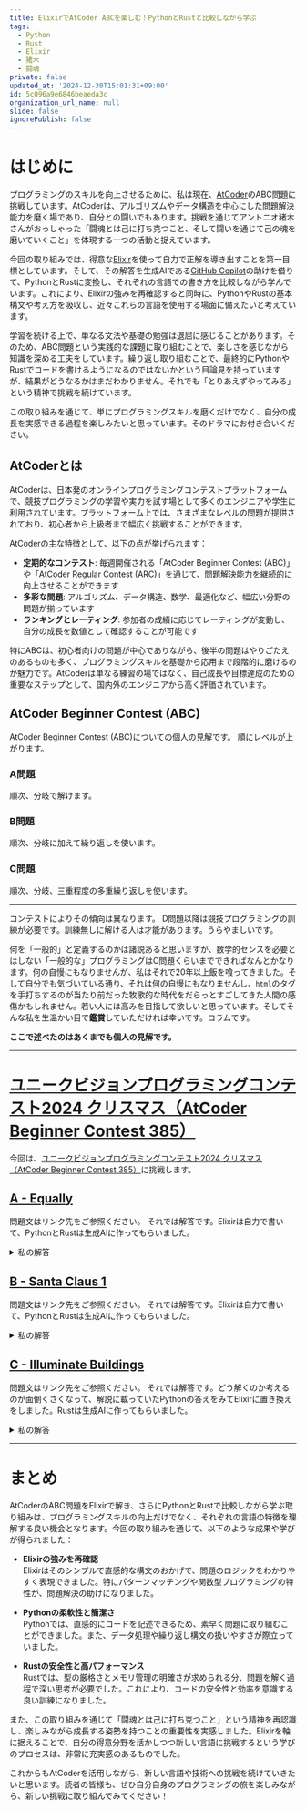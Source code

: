 ```yaml
---
title: ElixirでAtCoder ABCを楽しむ！PythonとRustと比較しながら学ぶ
tags:
  - Python
  - Rust
  - Elixir
  - 猪木
  - 闘魂
private: false
updated_at: '2024-12-30T15:01:31+09:00'
id: 5c096a9e6846beaeda3c
organization_url_name: null
slide: false
ignorePublish: false
---
```

# はじめに

プログラミングのスキルを向上させるために、私は現在、[AtCoder](https://atcoder.jp/)のABC問題に挑戦しています。AtCoderは、アルゴリズムやデータ構造を中心にした問題解決能力を磨く場であり、自分との闘いでもあります。挑戦を通じてアントニオ猪木さんがおっしゃった「闘魂とは己に打ち克つこと、そして闘いを通じて己の魂を磨いていくこと」を体現する一つの活動と捉えています。

今回の取り組みでは、得意な[Elixir](https://elixir-lang.org/)を使って自力で正解を導き出すことを第一目標としています。そして、その解答を生成AIである[GitHub Copilot](https://github.com/features/copilot)の助けを借りて、PythonとRustに変換し、それぞれの言語での書き方を比較しながら学んでいます。これにより、Elixirの強みを再確認すると同時に、PythonやRustの基本構文や考え方を吸収し、近々これらの言語を使用する場面に備えたいと考えています。

学習を続ける上で、単なる文法や基礎の勉強は退屈に感じることがあります。そのため、ABC問題という実践的な課題に取り組むことで、楽しさを感じながら知識を深める工夫をしています。繰り返し取り組むことで、最終的にPythonやRustでコードを書けるようになるのではないかという目論見を持っていますが、結果がどうなるかはまだわかりません。それでも「とりあえずやってみる」という精神で挑戦を続けています。

この取り組みを通じて、単にプログラミングスキルを磨くだけでなく、自分の成長を実感できる過程を楽しみたいと思っています。そのドラマにお付き合いください。

## AtCoderとは

AtCoderは、日本発のオンラインプログラミングコンテストプラットフォームで、競技プログラミングの学習や実力を試す場として多くのエンジニアや学生に利用されています。プラットフォーム上では、さまざまなレベルの問題が提供されており、初心者から上級者まで幅広く挑戦することができます。

AtCoderの主な特徴として、以下の点が挙げられます：
- **定期的なコンテスト**: 毎週開催される「AtCoder Beginner Contest (ABC)」や「AtCoder Regular Contest (ARC)」を通じて、問題解決能力を継続的に向上させることができます
- **多彩な問題**: アルゴリズム、データ構造、数学、最適化など、幅広い分野の問題が揃っています
- **ランキングとレーティング**: 参加者の成績に応じてレーティングが変動し、自分の成長を数値として確認することが可能です

特にABCは、初心者向けの問題が中心でありながら、後半の問題はやりごたえのあるものも多く、プログラミングスキルを基礎から応用まで段階的に磨けるのが魅力です。AtCoderは単なる練習の場ではなく、自己成長や目標達成のための重要なステップとして、国内外のエンジニアから高く評価されています。

## AtCoder Beginner Contest (ABC)

AtCoder Beginner Contest (ABC)についての個人の見解です。
順にレベルが上がります。

### A問題

順次、分岐で解けます。

### B問題

順次、分岐に加えて繰り返しを使います。

### C問題

順次、分岐、三重程度の多重繰り返しを使います。

---

コンテストによりその傾向は異なります。
D問題以降は競技プログラミングの訓練が必要です。訓練無しに解ける人は才能があります。うらやましいです。

何を「一般的」と定義するのかは諸説あると思いますが、数学的センスを必要とはしない「一般的な」プログラミングはC問題くらいまでできればなんとかなります。何の自慢にもなりませんが、私はそれで20年以上飯を喰ってきました。そして自分でも気づいている通り、それは何の自慢にもなりませんし、`html`のタグを手打ちするのが当たり前だった牧歌的な時代をだらっとすごしてきた人間の感傷かもしれません。若い人には高みを目指して欲しいと思っています。そしてそんな私を生温かい目で**鑑賞**していただければ幸いです。コラムです。



**ここで述べたのはあくまでも個人の見解です。**

---

# [ユニークビジョンプログラミングコンテスト2024 クリスマス（AtCoder Beginner Contest 385）](https://atcoder.jp/contests/abc385)

今回は、[ユニークビジョンプログラミングコンテスト2024 クリスマス（AtCoder Beginner Contest 385）](https://atcoder.jp/contests/abc385)に挑戦します。

## [A - Equally](https://atcoder.jp/contests/abc385/tasks/abc385_a)

問題文はリンク先をご参照ください。
それでは解答です。Elixirは自力で書いて、PythonとRustは生成AIに作ってもらいました。

<details><summary>私の解答</summary>

### Elixir

```elixir:abc385_a.exs
defmodule Main do
  def main do
    input()
    |> solve()
    |> IO.puts()
  end

  defp input(), do: IO.read(:line) |> String.trim() |> String.split(" ") |> Enum.map(&String.to_integer/1)

  defp solve([a, b, c]) when (abs(a - b) == c) or (a + b == c) or (a == b and a == c), do: "Yes"
  defp solve([a, b, c]), do: "No"
end
```

### Python

```python:abc385_a.py
def solve(a: int, b: int, c: int) -> str:
    if abs(a - b) == c or (a + b) == c or (a == b == c):
        return "Yes"
    return "No"

def main():
    a, b, c = map(int, input().split())
    print(solve(a, b, c))

main()
```

### Rust

```rust:hello_world/src/bin/abc385_a.rs
// src/bin/abc385_a.rs
use proconio::input;

fn solve(a: i32, b: i32, c: i32) -> &'static str {
    if (a - b).abs() == c || a + b == c || (a == b && b == c) {
        "Yes"
    } else {
        "No"
    }
}

fn main() {
    input! {
        a: i32,
        b: i32,
        c: i32,
    }
    println!("{}", solve(a, b, c));
}
```

</details>


## [B - Santa Claus 1](https://atcoder.jp/contests/abc385/tasks/abc385_b)

問題文はリンク先をご参照ください。
それでは解答です。Elixirは自力で書いて、PythonとRustは生成AIに作ってもらいました。

<details><summary>私の解答</summary>

### Elixir

```elixir:abc385_b.exs
defmodule Main do
  def main do
    {map, x, y, t} = input()

    {{santa_x, santa_y}, visited} = solve(map, x, y, t)

    "#{santa_x} #{santa_y} #{Enum.count(visited)}" |> IO.puts()
  end

  defp solve(map, x, y, t) do
    t
    |> Enum.reduce({{x, y}, map_set_new(Map.get(map, {x, y}), {x, y})}, fn d, {{current_x, current_y}, visited} ->
      do_move(map, current_x, current_y, d, visited)
    end)
  end

  defp do_move(?., _old_x, _old_y, new_x, new_y, visited) do
    {{new_x, new_y}, visited}
  end

  defp do_move(?@, _old_x, _old_y, new_x, new_y, visited) do
    {{new_x, new_y}, MapSet.put(visited, {new_x, new_y})}
  end

  defp do_move(?#, old_x, old_y, _new_x, _new_y, visited) do
    {{old_x, old_y}, visited}
  end

  defp do_move(map, current_x, current_y, ?U, visited) do
    new_x = current_x - 1
    new_y = current_y

    do_move(Map.get(map, {new_x, new_y}), current_x, current_y, new_x, new_y, visited)
  end

  defp do_move(map, current_x, current_y, ?D, visited) do
    new_x = current_x + 1
    new_y = current_y

    do_move(Map.get(map, {new_x, new_y}), current_x, current_y, new_x, new_y, visited)
  end

  defp do_move(map, current_x, current_y, ?L, visited) do
    new_x = current_x
    new_y = current_y - 1

    do_move(Map.get(map, {new_x, new_y}), current_x, current_y, new_x, new_y, visited)
  end

  defp do_move(map, current_x, current_y, ?R, visited) do
    new_x = current_x
    new_y = current_y + 1

    do_move(Map.get(map, {new_x, new_y}), current_x, current_y, new_x, new_y, visited)
  end

  defp map_set_new(?@, pos), do: MapSet.new([pos])
  defp map_set_new(_, _), do: MapSet.new()

  defp input do
    [h, _w, x, y] = IO.read(:line) |> String.trim() |> String.split(" ") |> Enum.map(&String.to_integer/1)

    map = 1..h
    |> Enum.reduce(%{}, fn i, acc ->
      IO.read(:line) |> String.trim() |> String.to_charlist() |> Enum.with_index(1) |> Enum.reduce(acc, fn {c, j}, acc ->
        Map.update(acc, {i, j}, c, &(&1))
      end)
    end)

    t = IO.read(:line) |> String.trim() |> String.to_charlist()
    {map, x, y, t}
  end
end
```

### Python

```python:abc385_b.py
def do_move_cell(cell_type, old_x, old_y, new_x, new_y, visited):
    if cell_type == '.':
        return ((new_x, new_y), visited)
    elif cell_type == '@':
        visited.add((new_x, new_y))
        return ((new_x, new_y), visited)
    else:  # '#'
        return ((old_x, old_y), visited)

def do_move(grid, current_x, current_y, direction, visited):
    if direction == 'U':
        new_x, new_y = current_x - 1, current_y
    elif direction == 'D':
        new_x, new_y = current_x + 1, current_y
    elif direction == 'L':
        new_x, new_y = current_x, current_y - 1
    else:  # 'R'
        new_x, new_y = current_x, current_y + 1
    
    cell_type = grid.get((new_x, new_y))
    return do_move_cell(cell_type, current_x, current_y, new_x, new_y, visited)

def solve(grid, x, y, moves):
    pos = (x, y)
    visited = set()
    if grid.get(pos) == '@':
        visited.add(pos)
    
    for move in moves:
        pos, visited = do_move(grid, pos[0], pos[1], move, visited)
    
    return pos, visited

def main():
    h, w, x, y = map(int, input().split())
    
    grid = {}
    for i in range(1, h + 1):
        row = input()
        for j, c in enumerate(row, 1):
            grid[(i, j)] = c
    
    moves = input().strip()
    
    (santa_x, santa_y), visited = solve(grid, x, y, moves)
    print(f"{santa_x} {santa_y} {len(visited)}")

main()
```

### Rust

```rust:hello_world/src/bin/abc385_b.rs
use proconio::input;
use std::collections::{HashMap, HashSet};

#[derive(Clone, Copy, Hash, Eq, PartialEq)]
struct Pos(i32, i32);

struct Grid {
    cells: HashMap<Pos, char>,
}

impl Grid {
    fn get(&self, pos: Pos) -> Option<&char> {
        self.cells.get(&pos)
    }
}

fn do_move_cell(cell: Option<&char>, old_pos: Pos, new_pos: Pos, visited: &mut HashSet<Pos>) -> Pos {
    match cell {
        Some(&'@') => {
            visited.insert(new_pos);
            new_pos
        }
        Some(&'#') => old_pos,
        Some(_) => new_pos,  // handles '.' and any other character
        None => old_pos,
    }
}

fn do_move(grid: &Grid, current_pos: Pos, direction: char, visited: &mut HashSet<Pos>) -> Pos {
    let new_pos = match direction {
        'U' => Pos(current_pos.0 - 1, current_pos.1),
        'D' => Pos(current_pos.0 + 1, current_pos.1),
        'L' => Pos(current_pos.0, current_pos.1 - 1),
        'R' => Pos(current_pos.0, current_pos.1 + 1),
        _ => unreachable!(),
    };
    
    do_move_cell(grid.get(new_pos), current_pos, new_pos, visited)
}

fn solve(grid: &Grid, start: Pos, moves: &[char]) -> (Pos, HashSet<Pos>) {
    let mut visited = HashSet::new();
    if let Some('@') = grid.get(start) {
        visited.insert(start);
    }
    
    let final_pos = moves.iter().fold(start, |pos, &direction| {
        do_move(grid, pos, direction, &mut visited)
    });
    
    (final_pos, visited)
}

fn main() {
    input! {
        h: usize,
        _w: usize,  // prefix with underscore to suppress warning
        x: i32,
        y: i32,
        grid: [String; h],
        moves: String,
    }
    
    let mut cells = HashMap::new();
    for (i, row) in grid.iter().enumerate() {
        for (j, c) in row.chars().enumerate() {
            cells.insert(Pos(i as i32 + 1, j as i32 + 1), c);
        }
    }
    
    let grid = Grid { cells };
    let start = Pos(x, y);
    let (final_pos, visited) = solve(&grid, start, &moves.chars().collect::<Vec<_>>());
    
    println!("{} {} {}", final_pos.0, final_pos.1, visited.len());
}
```


</details>



## [C - Illuminate Buildings](https://atcoder.jp/contests/abc385/tasks/abc385_c)

問題文はリンク先をご参照ください。
それでは解答です。どう解くのか考えるのが面倒くさくなって、解説に載っていたPythonの答えをみてElixirに置き換えをしました。Rustは生成AIに作ってもらいました。

<details><summary>私の解答</summary>

### Elixir

```elixir:abc385_c.exs
defmodule Main do
  def main do
    {n, hs} = input()

    solve(n, hs)
    |> IO.puts()
  end

  defp solve(n, hs) do
    Enum.reduce(0..(n - 1), 0, fn i, acc ->
      current_height = Map.get(hs, i)

      Enum.reduce(1..(n - i), acc, fn w, acc ->
        Enum.reduce_while(1..n, 1, fn _, cnt ->
          if i + cnt * w > n - 1 or acc >= n - i or acc >= div(n - i, w) + 1 or current_height != Map.get(hs, i + cnt * w) do
            {:halt, cnt}
          else
            {:cont, cnt + 1}
          end
        end)
        |> max(acc)
      end)
    end)
  end

  defp input do
    n =
      IO.read(:line)
      |> String.trim()
      |> String.to_integer()

    hs =
      IO.read(:line)
      |> String.trim()
      |> String.split(" ")
      |> Enum.map(&String.to_integer/1)
      |> Enum.with_index(fn element, index -> {index, element} end)
      |> Map.new()

    {n, hs}
  end
end

Main.main()
```

### Python

```python:abc385_c.py
N=int(input())
H=list(map(int,input().split()))
ans=1
for i in range(N):
  for w in range(1,N-i):
    cnt=1
    while i+cnt*w<N and ans < N-i and (ans < (N-i // w) + 1) and H[i]==H[i+cnt*w]:
      cnt+=1
    ans=max(ans,cnt)
print(ans)
```



### Rust

```rust:hello_world/src/bin/abc385_c.rs
use proconio::input;
use std::collections::HashMap;

fn count_sequence(heights: &HashMap<usize, i32>, i: usize, w: usize, n: usize, ans: usize) -> usize {
    let target = heights.get(&i).unwrap();
    let mut cnt = 1;
    
    while i + cnt * w < n 
        && ans < n - i 
        && ans < (n - i) / w + 1 
        && heights.get(&(i + cnt * w)).map_or(false, |h| h == target) {
        cnt += 1;
    }
    cnt
}

fn solve(n: usize, heights: HashMap<usize, i32>) -> usize {
    let mut ans = 1;
    
    for i in 0..n {
        for w in 1..n-i {
            ans = ans.max(count_sequence(&heights, i, w, n, ans));
        }
    }
    ans
}

fn main() {
    input! {
        n: usize,
        h: [i32; n],
    }
    
    let heights: HashMap<usize, i32> = h.into_iter()
        .enumerate()
        .collect();
    
    println!("{}", solve(n, heights));
}
```

</details>


---

# まとめ

AtCoderのABC問題をElixirで解き、さらにPythonとRustで比較しながら学ぶ取り組みは、プログラミングスキルの向上だけでなく、それぞれの言語の特徴を理解する良い機会となります。今回の取り組みを通じて、以下のような成果や学びが得られました：

- **Elixirの強みを再確認**  
  Elixirはそのシンプルで直感的な構文のおかげで、問題のロジックをわかりやすく表現できました。特にパターンマッチングや関数型プログラミングの特性が、問題解決の助けになりました。

- **Pythonの柔軟性と簡潔さ**  
  Pythonでは、直感的にコードを記述できるため、素早く問題に取り組むことができました。また、データ処理や繰り返し構文の扱いやすさが際立っていました。

- **Rustの安全性と高パフォーマンス**  
  Rustでは、型の厳格さとメモリ管理の明確さが求められる分、問題を解く過程で深い思考が必要でした。これにより、コードの安全性と効率を意識する良い訓練になりました。

また、この取り組みを通じて「闘魂とは己に打ち克つこと」という精神を再認識し、楽しみながら成長する姿勢を持つことの重要性を実感しました。Elixirを軸に据えることで、自分の得意分野を活かしつつ新しい言語に挑戦するという学びのプロセスは、非常に充実感のあるものでした。

これからもAtCoderを活用しながら、新しい言語や技術への挑戦を続けていきたいと思います。読者の皆様も、ぜひ自分自身のプログラミングの旅を楽しみながら、新しい挑戦に取り組んでみてください！

